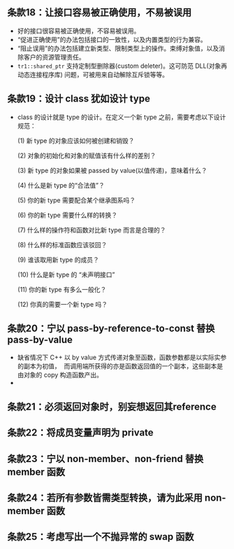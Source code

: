 ## 条款18：让接口容易被正确使用，不易被误用

* 好的接口很容易被正确使用，不容易被误用。
* “促进正确使用”的办法包括接口的一致性，以及内置类型的行为兼容。
* “阻止误用”的办法包括建立新类型、限制类型上的操作。束缚对象值，以及消除客户的资源管理责任。
* `tr1::shared_ptr` 支持定制型删除器(custom deleter)。这可防范 DLL(对象再动态连接程序库) 问题，可被用来自动解除互斥锁等等。

## 条款19：设计 class 犹如设计 type

* class 的设计就是 type 的设计。在定义一个新 type 之前，需要考虑以下设计规范：

  (1) 新 type 的对象应该如何被创建和销毁？
  
  (2) 对象的初始化和对象的赋值该有什么样的差别？
  
  (3) 新 type 的对象如果被 passed by value(以值传递)，意味着什么？
  
  (4) 什么是新 type 的“合法值”？ 
  
  (5) 你的新 type 需要配合某个继承图系吗？
  
  (6) 你的新 type 需要什么样的转换？
  
  (7) 什么样的操作符和函数对比新 type 而言是合理的？
  
  (8) 什么样的标准函数应该驳回？
  
  (9) 谁该取用新 type 的成员？
  
  (10) 什么是新 type 的 “未声明接口”
  
  (11) 你的新 type 有多么一般化？
  
  (12) 你真的需要一个新 type 吗？

## 条款20：宁以 pass-by-reference-to-const 替换 pass-by-value

* 缺省情况下 C++ 以 by value 方式传递对象至函数，函数参数都是以实际实参的副本为初值，
  而调用端所获得的亦是函数返回值的一个副本，这些副本是由对象的 copy 构造函数产出。
  
* 

## 条款21：必须返回对象时，别妄想返回其reference

## 条款22：将成员变量声明为 private

## 条款23：宁以 non-member、non-friend 替换 member 函数

## 条款24：若所有参数皆需类型转换，请为此采用 non-member 函数

## 条款25：考虑写出一个不抛异常的 swap 函数
